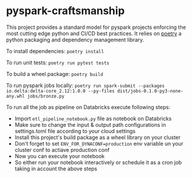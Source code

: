 # pyspark-craftsmanship

This project provides a standard model for pyspark projects enforcing the most cutting edge python and CI/CD best practices. It relies on [poetry](https://python-poetry.org/) a python packaging and dependency management library.

To install dependencies: `poetry install`

To run unit tests: `poetry run pytest tests`

To build a wheel package: `poetry build`

To run pyspark jobs locally: `poetry run spark-submit --packages io.delta:delta-core_2.12:1.0.0 --py-files dist/jobs-0.1.0-py3-none-any.whl jobs/bronze.py`

To run all the job as pipeline on Databricks execute following steps:
 - Import `etl_pipeline_notebook.py` file as notebook on Databricks
 - Make sure to change the input & output path configurations in settings.toml file according to your cloud settings
 - Install this project's build package as a wheel library on your cluster
 - Don't forget to set `ENV_FOR_DYNACONF=production` env variable un your cluster conf to actiave production conf
 - Now you can execute your notebook
 - So either run your notebook interactively or schedule it as a cron job taking in account the above steps
